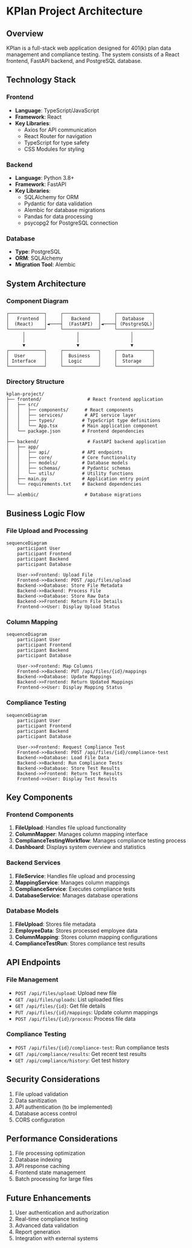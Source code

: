 # KPlan Project Architecture

## Overview
KPlan is a full-stack web application designed for 401(k) plan data management and compliance testing. The system consists of a React frontend, FastAPI backend, and PostgreSQL database.

## Technology Stack

### Frontend
- **Language**: TypeScript/JavaScript
- **Framework**: React
- **Key Libraries**:
  - Axios for API communication
  - React Router for navigation
  - TypeScript for type safety
  - CSS Modules for styling

### Backend
- **Language**: Python 3.8+
- **Framework**: FastAPI
- **Key Libraries**:
  - SQLAlchemy for ORM
  - Pydantic for data validation
  - Alembic for database migrations
  - Pandas for data processing
  - psycopg2 for PostgreSQL connection

### Database
- **Type**: PostgreSQL
- **ORM**: SQLAlchemy
- **Migration Tool**: Alembic

## System Architecture

### Component Diagram
```
┌─────────────┐     ┌─────────────┐     ┌─────────────┐
│   Frontend  │     │   Backend   │     │  Database   │
│  (React)    │◄────┤  (FastAPI)  │◄────┤ (PostgreSQL)│
└─────────────┘     └─────────────┘     └─────────────┘
      │                   │                   │
      │                   │                   │
      ▼                   ▼                   ▼
┌─────────────┐     ┌─────────────┐     ┌─────────────┐
│  User       │     │  Business   │     │  Data       │
│ Interface   │     │  Logic      │     │  Storage    │
└─────────────┘     └─────────────┘     └─────────────┘
```

### Directory Structure
```
kplan-project/
├── frontend/                 # React frontend application
│   ├── src/
│   │   ├── components/      # React components
│   │   ├── services/        # API service layer
│   │   ├── types/          # TypeScript type definitions
│   │   └── App.tsx         # Main application component
│   └── package.json        # Frontend dependencies
│
├── backend/                  # FastAPI backend application
│   ├── app/
│   │   ├── api/            # API endpoints
│   │   ├── core/           # Core functionality
│   │   ├── models/         # Database models
│   │   ├── schemas/        # Pydantic schemas
│   │   └── utils/          # Utility functions
│   ├── main.py             # Application entry point
│   └── requirements.txt    # Backend dependencies
│
└── alembic/                 # Database migrations
```

## Business Logic Flow

### File Upload and Processing
```mermaid
sequenceDiagram
    participant User
    participant Frontend
    participant Backend
    participant Database
    
    User->>Frontend: Upload File
    Frontend->>Backend: POST /api/files/upload
    Backend->>Database: Store File Metadata
    Backend->>Backend: Process File
    Backend->>Database: Store Raw Data
    Backend->>Frontend: Return File Details
    Frontend->>User: Display Upload Status
```

### Column Mapping
```mermaid
sequenceDiagram
    participant User
    participant Frontend
    participant Backend
    participant Database
    
    User->>Frontend: Map Columns
    Frontend->>Backend: PUT /api/files/{id}/mappings
    Backend->>Database: Update Mappings
    Backend->>Frontend: Return Updated Mappings
    Frontend->>User: Display Mapping Status
```

### Compliance Testing
```mermaid
sequenceDiagram
    participant User
    participant Frontend
    participant Backend
    participant Database
    
    User->>Frontend: Request Compliance Test
    Frontend->>Backend: POST /api/files/{id}/compliance-test
    Backend->>Database: Load File Data
    Backend->>Backend: Run Compliance Tests
    Backend->>Database: Store Test Results
    Backend->>Frontend: Return Test Results
    Frontend->>User: Display Test Results
```

## Key Components

### Frontend Components
1. **FileUpload**: Handles file upload functionality
2. **ColumnMapper**: Manages column mapping interface
3. **ComplianceTestingWorkflow**: Manages compliance testing process
4. **Dashboard**: Displays system overview and statistics

### Backend Services
1. **FileService**: Handles file upload and processing
2. **MappingService**: Manages column mappings
3. **ComplianceService**: Executes compliance tests
4. **DatabaseService**: Manages database operations

### Database Models
1. **FileUpload**: Stores file metadata
2. **EmployeeData**: Stores processed employee data
3. **ColumnMapping**: Stores column mapping configurations
4. **ComplianceTestRun**: Stores compliance test results

## API Endpoints

### File Management
- `POST /api/files/upload`: Upload new file
- `GET /api/files/uploads`: List uploaded files
- `GET /api/files/{id}`: Get file details
- `PUT /api/files/{id}/mappings`: Update column mappings
- `POST /api/files/{id}/process`: Process file data

### Compliance Testing
- `POST /api/files/{id}/compliance-test`: Run compliance tests
- `GET /api/compliance/results`: Get recent test results
- `GET /api/compliance/history`: Get test history

## Security Considerations
1. File upload validation
2. Data sanitization
3. API authentication (to be implemented)
4. Database access control
5. CORS configuration

## Performance Considerations
1. File processing optimization
2. Database indexing
3. API response caching
4. Frontend state management
5. Batch processing for large files

## Future Enhancements
1. User authentication and authorization
2. Real-time compliance testing
3. Advanced data validation
4. Report generation
5. Integration with external systems 